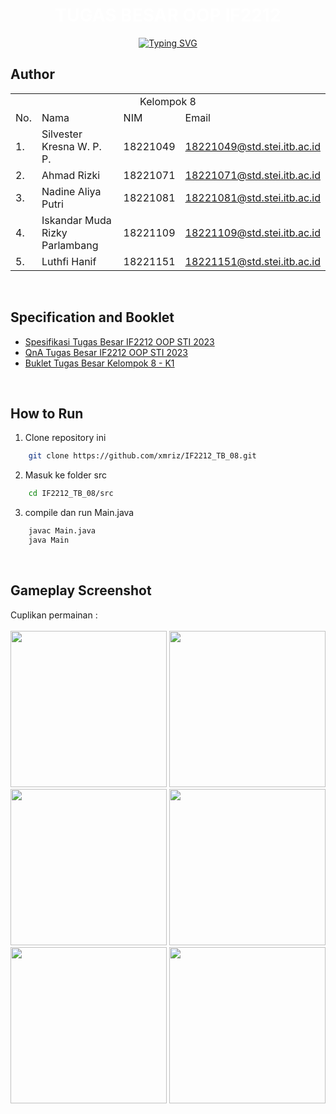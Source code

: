 <p align="center">
    <h1 align="center">
      <span style="color: white; font-weight: bold;">TUGAS BESAR OOP IF2212</span>
    </h1>
</p>
<p align="center">
  <!-- Typing SVG by DenverCoder1 - https://github.com/DenverCoder1/readme-typing-svg -->
<a href="https://git.io/typing-svg"><img src="https://readme-typing-svg.demolab.com?font=Fira+Code&pause=1000&color=747B2E&center=true&vCenter=true&width=700&lines=Kelompok+8+-+K1;Sistem+dan+Teknologi+Informasi;SIM+-+PLICITY" alt="Typing SVG" /></a>
</p>

## **Author**


<p align="center"> 
<table>
    <tr>
        <td colspan=4 align="center">Kelompok 8</td>
    </tr>
    <tr>
        <td>No.</td>
        <td>Nama</td>
        <td>NIM</td>
        <td>Email</td>
    </tr>
    <tr>
        <td>1.</td>
        <td>Silvester Kresna W. P. P.</td>
        <td>18221049</td>
        <td><a href="mailto:18221049@std.stei.itb.ac.id">18221049@std.stei.itb.ac.id</a></td>
    </tr>
    <tr>
        <td>2.</td>
        <td>Ahmad Rizki</td>
        <td>18221071</td>
        <td><a href="mailto:18221071@std.stei.itb.ac.id">18221071@std.stei.itb.ac.id</a></td>
    </tr>
    <tr>
        <td>3.</td>
        <td>Nadine Aliya Putri</td>
        <td>18221081</td>
        <td><a href="mailto:18221081@std.stei.itb.ac.id">18221081@std.stei.itb.ac.id</a></td>
    </tr>
    <tr>
        <td>4.</td>
        <td>Iskandar Muda Rizky Parlambang</td>
        <td>18221109</td>
        <td><a href="mailto:18221109@std.stei.itb.ac.id">18221109@std.stei.itb.ac.id</a></td>
    </tr>
    <tr>
        <td>5.</td>
        <td>Luthfi Hanif</td>
        <td>18221151</td>
        <td><a href="mailto:18221151@std.stei.itb.ac.id">18221151@std.stei.itb.ac.id</a></td>
    </tr>
</table>
</p>

<br>

## **Specification and Booklet**
- [Spesifikasi Tugas Besar IF2212 OOP STI 2023](https://docs.google.com/document/d/1NOLD-QEy8csPCbS-QpMsCVSS3dt6499Q/edit#)
- [QnA Tugas Besar IF2212 OOP STI 2023](https://docs.google.com/spreadsheets/d/11a105sXUanMc_Mi0rLHKJAKAuxwYdbQEovtcaS9mC5w/edit#gid=472512090)
- [Buklet Tugas Besar Kelompok 8 - K1](https://www.canva.com/design/DAFgVCme00I/k9AoZIstxvDQOB3LF10RBA/view?utm_content=DAFgVCme00I&utm_campaign=designshare&utm_medium=link&utm_source=publishsharelink)

<br>

## **How to Run**
1. Clone repository ini</br>
```bash
    git clone https://github.com/xmriz/IF2212_TB_08.git 
```

2. Masuk ke folder src</br>
```bash
    cd IF2212_TB_08/src
```

3. compile dan run Main.java</br>
```bash
    javac Main.java
    java Main
```

<br>

## **Gameplay Screenshot**
Cuplikan permainan : 
<br></br>
<img src='https://user-images.githubusercontent.com/88937716/236494870-03ac10dd-7c5d-4db7-8e5e-7ae3bccefbe8.png' width='250' style="display: inline-block;">
<img src='https://user-images.githubusercontent.com/88937716/236494866-7e7336c7-c177-4a5d-b5fa-ea047e045707.png' width='250' style="display: inline-block;">
<img src='https://user-images.githubusercontent.com/88937716/236502459-f34207e2-6b6f-4923-91a5-9a7f1167414b.png' width='250' style="display: inline-block;">
<img src='https://user-images.githubusercontent.com/88937716/236494851-c1d285d2-c77d-4666-ba88-b01fcc707d7f.png' width='250' style="display: inline-block;">
<img src='https://user-images.githubusercontent.com/88937716/236494858-4c82a61b-b7fc-4b48-9230-ea603dc06261.png' width='250' style="display: inline-block;">
<img src='https://user-images.githubusercontent.com/88937716/236494862-9bd343b7-be48-4d4f-b12e-d6736b102ab0.png' width='250' style="display: inline-block;">


